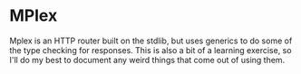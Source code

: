 # MPlex

Mplex is an HTTP router built on the stdlib, but uses generics to do some of the
type checking for responses.
This is also a bit of a learning exercise, so I'll do my best to document any
weird things that come out of using them.
